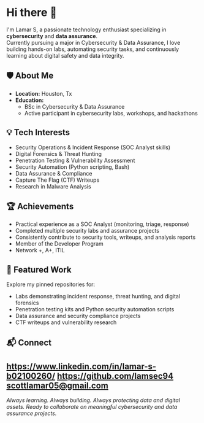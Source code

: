 # Hi there 👋

I'm Lamar S, a passionate technology enthusiast specializing in **cybersecurity** and **data assurance**.  
Currently pursuing a major in Cybersecurity & Data Assurance, I love building hands-on labs, automating security tasks, and continuously learning about digital safety and data integrity.

## 🛡️ About Me

- **Location:** Houston, Tx
- **Education:**  
  - BSc in Cybersecurity & Data Assurance
  - Active participant in cybersecurity labs, workshops, and hackathons

## 💡 Tech Interests

- Security Operations & Incident Response (SOC Analyst skills)
- Digital Forensics & Threat Hunting
- Penetration Testing & Vulnerability Assessment
- Security Automation (Python scripting, Bash)
- Data Assurance & Compliance
- Capture The Flag (CTF) Writeups  
- Research in Malware Analysis

## 🏆 Achievements

- Practical experience as a SOC Analyst (monitoring, triage, response)
- Completed multiple security labs and assurance projects
- Consistently contribute to security tools, writeups, and analysis reports
- Member of the Developer Program
- Network +, A+, ITIL

## 📂 Featured Work

Explore my pinned repositories for:

- Labs demonstrating incident response, threat hunting, and digital forensics
- Penetration testing kits and Python security automation scripts
- Data assurance and security compliance projects
- CTF writeups and vulnerability research

## 📬 Connect

https://www.linkedin.com/in/lamar-s-b02100260/
https://github.com/lamsec94
scottlamar05@gmail.com
---

*Always learning. Always building. Always protecting data and digital assets. Ready to collaborate on meaningful cybersecurity and data assurance projects.*
